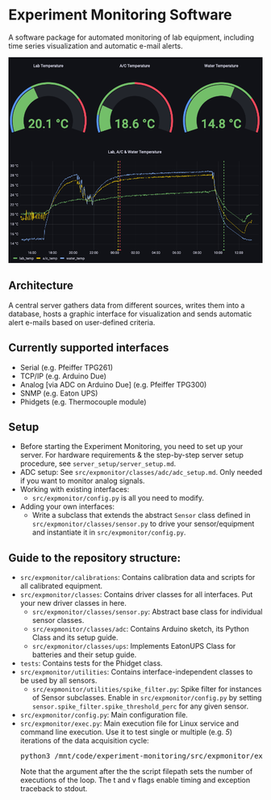 # Experiment Monitoring Software

A software package for automated monitoring of lab equipment, including time series visualization and automatic e-mail alerts.

![Experiment Monitoring](docs/snapshot.png)

## Architecture

A central server gathers data from different sources, writes them into a database, hosts a graphic interface for visualization and sends automatic alert e-mails based on user-defined criteria.

## Currently supported interfaces

  * Serial (e.g. Pfeiffer TPG261)
  * TCP/IP (e.g. Arduino Due)
  * Analog [via ADC on Arduino Due] (e.g. Pfeiffer TPG300)
  * SNMP (e.g. Eaton UPS)
  * Phidgets (e.g. Thermocouple module)

## Setup

  * Before starting the Experiment Monitoring, you need to set up your server. For hardware requirements & the step-by-step server setup procedure, see `server_setup/server_setup.md`.
  * ADC setup: See `src/expmonitor/classes/adc/adc_setup.md`. Only needed if you want to monitor analog signals.
  * Working with existing interfaces:
    - `src/expmonitor/config.py` is all you need to modify.
  * Adding your own interfaces:
    - Write a subclass that extends the abstract `Sensor` class defined in `src/expmonitor/classes/sensor.py` to drive your sensor/equipment and instantiate it in `src/expmonitor/config.py`.

## Guide to the repository structure:

  * `src/expmonitor/calibrations`: Contains calibration data and scripts for all calibrated equipment.
  * `src/expmonitor/classes`: Contains driver classes for all interfaces. Put your new driver classes in here.
    * `src/expmonitor/classes/sensor.py`: Abstract base class for individual sensor classes.
    * `src/expmonitor/classes/adc`: Contains Arduino sketch, its Python Class and its setup guide.
    * `src/expmonitor/classes/ups`: Implements EatonUPS Class for batteries and their setup guide.
  * `tests`: Contains tests for the Phidget class.
  * `src/expmonitor/utilities`: Contains interface-independent classes to be used by all sensors.
    * `src/expmonitor/utilities/spike_filter.py`: Spike filter for instances of Sensor subclasses. Enable in `src/expmonitor/config.py` by setting `sensor.spike_filter.spike_threshold_perc` for any given sensor.
  * `src/expmonitor/config.py`: Main configuration file.
  * `src/expmonitor/exec.py`: Main execution file for Linux service and command line execution. Use it to test single or multiple (e.g. <i>5</i>) iterations of the data acquisition cycle:
    <pre>
    python3 /mnt/code/experiment-monitoring/src/expmonitor/exec.py t v <i>5</i>
    </pre>
    Note that the argument after the the script filepath sets the number of executions of the loop. The t and v flags enable timing and exception traceback to stdout.
